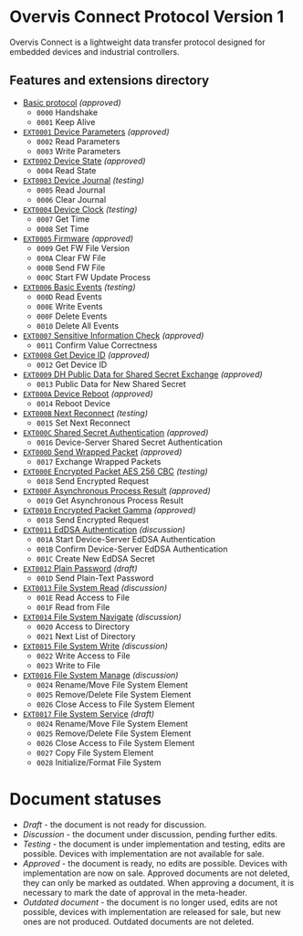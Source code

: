 # Overvis Connect Protocol Version 1

Overvis Connect is a lightweight data transfer protocol designed for embedded devices and industrial controllers.

## Features and extensions directory

* [Basic protocol](overvis-connect.md) _(approved)_
    * `0000` Handshake
    * `0001` Keep Alive
* [`EXT0001` Device Parameters](ext0001-device-params.md) _(approved)_
    * `0002` Read Parameters
    * `0003` Write Parameters
* [`EXT0002` Device State](ext0002-device-state.md) _(approved)_
    * `0004` Read State
* [`EXT0003` Device Journal](ext0003-device-journal.md) _(testing)_
    * `0005` Read Journal
    * `0006` Clear Journal
* [`EXT0004` Device Clock](ext0004-device-clock.md) _(testing)_
    * `0007` Get Time
    * `0008` Set Time
* [`EXT0005` Firmware](ext0005-firmware.md) _(approved)_
    * `0009` Get FW File Version
    * `000A` Clear FW File
    * `000B` Send FW File
    * `000C` Start FW Update Process
* [`EXT0006` Basic Events](ext0006-basic-events.md) _(testing)_
    * `000D` Read Events
    * `000E` Write Events
    * `000F` Delete Events
    * `0010` Delete All Events
* [`EXT0007` Sensitive Information Check](ext0007-sensitive-info-check.md) _(approved)_
    * `0011` Confirm Value Correctness
* [`EXT0008` Get Device ID](ext0008-get-device-id.md) _(approved)_
    * `0012` Get Device ID
* [`EXT0009` DH Public Data for Shared Secret Exchange](ext0009-dh-public-data-sse.md) _(approved)_
    * `0013` Public Data for New Shared Secret
* [`EXT000A` Device Reboot](ext000a-device-reboot.md) _(approved)_
    * `0014` Reboot Device
* [`EXT000B` Next Reconnect](ext000b-next-reconnect.md) _(testing)_
    * `0015` Set Next Reconnect
* [`EXT000C` Shared Secret Authentication](ext000c-shared-secret-auth.md) _(approved)_
    * `0016` Device-Server Shared Secret Authentication
* [`EXT000D` Send Wrapped Packet](ext000d-wrapped-packet.md) _(approved)_
    * `0017` Exchange Wrapped Packets
* [`EXT000E` Encrypted Packet AES 256 CBC](ext000e-encrypted-packet-aes256cbc.md) _(testing)_
    * `0018` Send Encrypted Request
* [`EXT000F` Asynchronous Process Result](ext000f-asynchronous-result.md) _(approved)_
    * `0019` Get Asynchronous Process Result
* [`EXT0010` Encrypted Packet Gamma](ext0010-encrypted-packet-gamma.md) _(approved)_
    * `0018` Send Encrypted Request
* [`EXT0011` EdDSA Authentication](ext0011-eddsa-auth.md) _(discussion)_
    * `001A` Start Device-Server EdDSA Authentication
    * `001B` Confirm Device-Server EdDSA Authentication
    * `001C` Create New EdDSA Secret
* [`EXT0012` Plain Password](ext0012-plain-password.md) _(draft)_
    * `001D` Send Plain-Text Password
* [`EXT0013` File System Read](ext0013-file-system-read.md) _(discussion)_
    * `001E` Read Access to File
    * `001F` Read from File
* [`EXT0014` File System Navigate](ext0014-file-system-navigate.md) _(discussion)_
    * `0020` Access to Directory
    * `0021` Next List of Directory
* [`EXT0015` File System Write](ext0015-file-system-write.md) _(discussion)_
    * `0022` Write Access to File
    * `0023` Write to File
* [`EXT0016` File System Manage](ext0016-file-system-manage.md) _(discussion)_
    * `0024` Rename/Move File System Element
    * `0025` Remove/Delete File System Element
    * `0026` Close Access to File System Element
* [`EXT0017` File System Service](ext0017-file-system-service.md) _(draft)_
    * `0024` Rename/Move File System Element
    * `0025` Remove/Delete File System Element
    * `0026` Close Access to File System Element
    * `0027` Copy File System Element
    * `0028` Initialize/Format File System

# Document statuses

* _Draft_ - the document is not ready for discussion.
* _Discussion_ - the document under discussion, pending further edits.
* _Testing_ - the document is under implementation and testing, edits are possible. Devices with implementation are not available for sale.
* _Approved_ - the document is ready, no edits are possible. Devices with implementation are now on sale. Approved documents are not deleted, they can only be marked as outdated. When approving a document, it is necessary to mark the date of approval in the meta-header.
* _Outdated document_ - the document is no longer used, edits are not possible, devices with implementation are released for sale, but new ones are not produced. Outdated documents are not deleted.
